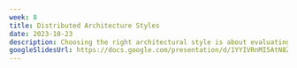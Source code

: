 ```yaml
---
week: 8
title: Distributed Architecture Styles
date: 2023-10-23
description: Choosing the right architectural style is about evaluating tradeoffs, not only from a technical perspective but also taking into account business requirements. We will explore through case studies how each architectural style can be applied in each situation.
googleSlidesUrl: https://docs.google.com/presentation/d/1YYIVRnMI5AtN8Z9E9l4Y0pvTQtjM0-FVOLmogUSc14k/
---
```

